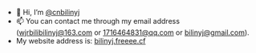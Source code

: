 - 👋 Hi, I’m [@cnbilinyj](https://github.com/cnbilinyj)
- 📫 You can contact me through my email address (wjrbilibilinyj@163.com or 1716464831@qq.com or bilinyj@gmail.com).
- My website address is: [bilinyj.freeee.cf](http://bilinyj.freeee.cf/)

<!---
cnbilinyj/cnbilinyj is a ✨ special ✨ repository because its `README.md` (this file) appears on your GitHub profile.
You can click the Preview link to take a look at your changes.
--->
